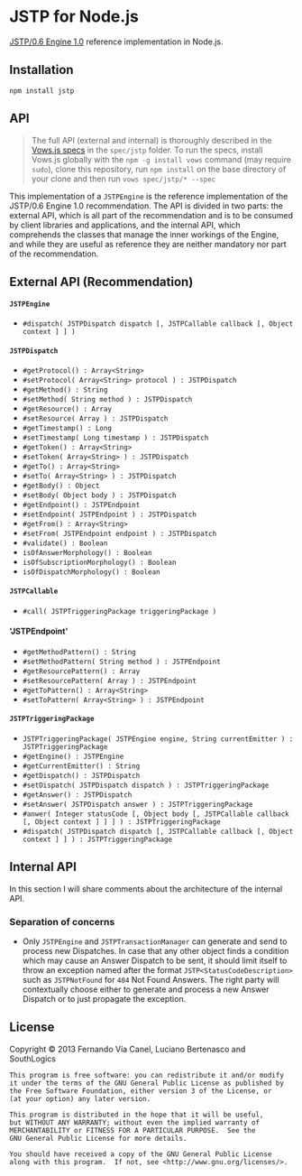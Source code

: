 JSTP for Node.js
================

[JSTP/0.6 Engine 1.0](https://github.com/jstp/jstp-engine) reference implementation in Node.js.

Installation
------------

    npm install jstp

API
---

> The full API (external and internal) is thoroughly described in the [Vows.js specs](http://vowsjs.org/) in the `spec/jstp` folder. 
> To run the specs, install Vows.js globally with the `npm -g install vows` command (may require `sudo`), clone this repository, run `npm install` on the base directory of your clone and then run `vows spec/jstp/* --spec`

This implementation of a `JSTPEngine` is the reference implementation of the JSTP/0.6 Engine 1.0 recommendation. The API is divided in two parts: the external API, which is all part of the recommendation and is to be consumed by client libraries and applications, and the internal API, which comprehends the classes that manage the inner workings of the Engine, and while they are useful as reference they are neither mandatory nor part of the recommendation.

External API (Recommendation)
-----------------------------

#### `JSTPEngine`

- `#dispatch( JSTPDispatch dispatch [, JSTPCallable callback [, Object context ] ] )`

#### `JSTPDispatch`

- `#getProtocol() : Array<String>`
- `#setProtocol( Array<String> protocol ) : JSTPDispatch`
- `#getMethod() : String`
- `#setMethod( String method ) : JSTPDispatch`
- `#getResource() : Array`
- `#setResource( Array ) : JSTPDispatch`
- `#getTimestamp() : Long`
- `#setTimestamp( Long timestamp ) : JSTPDispatch`
- `#getToken() : Array<String>`
- `#setToken( Array<String> ) : JSTPDispatch`
- `#getTo() : Array<String>`
- `#setTo( Array<String> ) : JSTPDispatch`
- `#getBody() : Object`
- `#setBody( Object body ) : JSTPDispatch`
- `#getEndpoint() : JSTPEndpoint`
- `#setEndpoint( JSTPEndpoint ) : JSTPDispatch`
- `#getFrom() : Array<String>`
- `#setFrom( JSTPEndpoint endpoint ) : JSTPDispatch`
- `#validate() : Boolean`
- `isOfAnswerMorphology() : Boolean`
- `isOfSubscriptionMorphology() : Boolean`
- `isOfDispatchMorphology() : Boolean`

#### `JSTPCallable`

- `#call( JSTPTriggeringPackage triggeringPackage )`

#### 'JSTPEndpoint'

- `#getMethodPattern() : String`
- `#setMethodPattern( String method ) : JSTPEndpoint`
- `#getResourcePattern() : Array`
- `#setResourcePattern( Array ) : JSTPEndpoint`
- `#getToPattern() : Array<String>`
- `#setToPattern( Array<String> ) : JSTPEndpoint`

#### `JSTPTriggeringPackage`

- `JSTPTriggeringPackage( JSTPEngine engine, String currentEmitter ) : JSTPTriggeringPackage`
- `#getEngine() : JSTPEngine`
- `#getCurrentEmitter() : String`
- `#getDispatch() : JSTPDispatch`
- `#setDispatch( JSTPDispatch dispatch ) : JSTPTriggeringPackage`
- `#getAnswer() : JSTPDispatch`
- `#setAnswer( JSTPDispatch answer ) : JSTPTriggeringPackage`
- `#anwer( Integer statusCode [, Object body [, JSTPCallable callback [, Object context ] ] ] ) : JSTPTriggeringPackage`
- `#dispatch( JSTPDispatch dispatch [, JSTPCallable callback [, Object context ] ] ) : JSTPTriggeringPackage`

Internal API
------------

In this section I will share comments about the architecture of the internal API.

### Separation of concerns

- Only `JSTPEngine` and `JSTPTransactionManager` can generate and send to process new Dispatches. In case that any other object finds a condition which may cause an Answer Dispatch to be sent, it should limit itself to throw an exception named after the format `JSTP<StatusCodeDescription>` such as `JSTPNotFound` for `404` Not Found Answers. The right party will contextually choose either to generate and process a new Answer Dispatch or to just propagate the exception.

License
-------

Copyright © 2013 Fernando Vía Canel, Luciano Bertenasco and SouthLogics

    This program is free software: you can redistribute it and/or modify
    it under the terms of the GNU General Public License as published by
    the Free Software Foundation, either version 3 of the License, or
    (at your option) any later version.

    This program is distributed in the hope that it will be useful,
    but WITHOUT ANY WARRANTY; without even the implied warranty of
    MERCHANTABILITY or FITNESS FOR A PARTICULAR PURPOSE.  See the
    GNU General Public License for more details.

    You should have received a copy of the GNU General Public License
    along with this program.  If not, see <http://www.gnu.org/licenses/>.